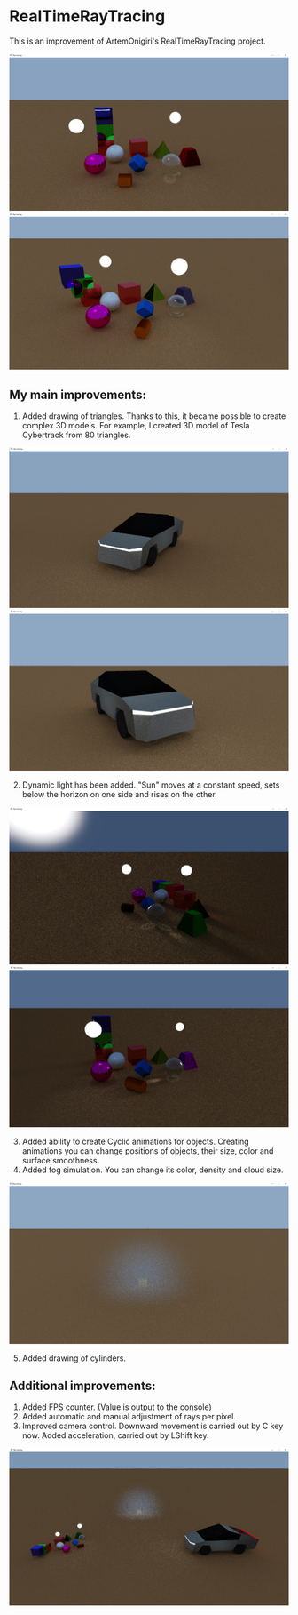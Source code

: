 # RealTimeRayTracing

This is an improvement of ArtemOnigiri's RealTimeRayTracing project.

![Ray tracing](img/BaseView1.png)
![Ray tracing](img/BaseView2.png)

## My main improvements:

1. Added drawing of triangles. Thanks to this, it became possible to create complex 3D models. For example, I created 3D model of Tesla Cybertrack from 80 triangles.

![Tesla Cybertrack 3D model](img/CarModel1.png)
![Tesla Cybertrack 3D model](img/CarModel2.png)

2. Dynamic light has been added. "Sun" moves at a constant speed, sets below the horizon on one side and rises on the other.

![Sun sets](img/EveningView.png)
![Sun rises](img/MorningView.png)

3. Added ability to create Cyclic animations for objects. Creating animations you can change positions of objects, their size, color and surface smoothness.
4. Added fog simulation. You can change its color, density and cloud size.

![Fog](img/FogSimulation.png)

5. Added drawing of cylinders.

## Additional improvements:

1. Added FPS counter. (Value is output to the console)
2. Added automatic and manual adjustment of rays per pixel.
3. Improved camera control. Downward movement is carried out by C key now. Added acceleration, carried out by LShift key.

![Top view](img/SceneView.png)